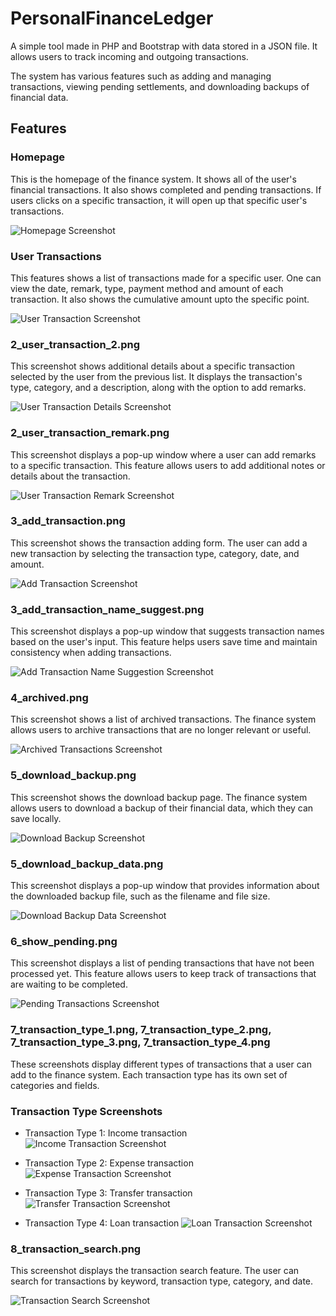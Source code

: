 # PersonalFinanceLedger
A simple tool made in PHP and Bootstrap with data stored in a JSON file. It allows users to track incoming and outgoing transactions.

The system has various features such as adding and managing transactions, viewing pending settlements, and downloading backups of financial data.

## Features

### Homepage
This is the homepage of the finance system. It shows all of the user's financial transactions. It also shows completed and pending transactions. If users clicks on a specific transaction, it will open up that specific user's transactions.

![Homepage Screenshot](/FINANCE%20SYSTEM%20SCREENSHOTS/1_homepage.png)

### User Transactions
This features shows a list of transactions made for a specific user. One can view the date, remark, type, payment method and amount of each transaction. It also shows the cumulative amount upto the specific point.

![User Transaction Screenshot](/FINANCE%20SYSTEM%20SCREENSHOTS/2_user_transaction.png)

### 2_user_transaction_2.png
This screenshot shows additional details about a specific transaction selected by the user from the previous list. It displays the transaction's type, category, and a description, along with the option to add remarks.

![User Transaction Details Screenshot](/FINANCE%20SYSTEM%20SCREENSHOTS/2_user_transaction_2.png)

### 2_user_transaction_remark.png
This screenshot displays a pop-up window where a user can add remarks to a specific transaction. This feature allows users to add additional notes or details about the transaction.

![User Transaction Remark Screenshot](/FINANCE%20SYSTEM%20SCREENSHOTS/2_user_transaction_remark.png)

### 3_add_transaction.png
This screenshot shows the transaction adding form. The user can add a new transaction by selecting the transaction type, category, date, and amount.

![Add Transaction Screenshot](/FINANCE%20SYSTEM%20SCREENSHOTS/3_add_transaction.png)

### 3_add_transaction_name_suggest.png
This screenshot displays a pop-up window that suggests transaction names based on the user's input. This feature helps users save time and maintain consistency when adding transactions.

![Add Transaction Name Suggestion Screenshot](/FINANCE%20SYSTEM%20SCREENSHOTS/3_add_transaction_name_suggest.png)

### 4_archived.png
This screenshot shows a list of archived transactions. The finance system allows users to archive transactions that are no longer relevant or useful.

![Archived Transactions Screenshot](/FINANCE%20SYSTEM%20SCREENSHOTS/4_archived.png)

### 5_download_backup.png
This screenshot shows the download backup page. The finance system allows users to download a backup of their financial data, which they can save locally.

![Download Backup Screenshot](/FINANCE%20SYSTEM%20SCREENSHOTS/5_download_backup.png)

### 5_download_backup_data.png
This screenshot displays a pop-up window that provides information about the downloaded backup file, such as the filename and file size.

![Download Backup Data Screenshot](/FINANCE%20SYSTEM%20SCREENSHOTS/5_download_backup_data.png)

### 6_show_pending.png
This screenshot displays a list of pending transactions that have not been processed yet. This feature allows users to keep track of transactions that are waiting to be completed.

![Pending Transactions Screenshot](/FINANCE%20SYSTEM%20SCREENSHOTS/6_show_pending.png)

### 7_transaction_type_1.png, 7_transaction_type_2.png, 7_transaction_type_3.png, 7_transaction_type_4.png
These screenshots display different types of transactions that a user can add to the finance system. Each transaction type has its own set of categories and fields.

### Transaction Type Screenshots

- Transaction Type 1: Income transaction
![Income Transaction Screenshot](/FINANCE%20SYSTEM%20SCREENSHOTS/7_transaction_type_1.png)

- Transaction Type 2: Expense transaction
![Expense Transaction Screenshot](/FINANCE%20SYSTEM%20SCREENSHOTS/7_transaction_type_2.png)

- Transaction Type 3: Transfer transaction
![Transfer Transaction Screenshot](/FINANCE%20SYSTEM%20SCREENSHOTS/7_transaction_type_3.png)

- Transaction Type 4: Loan transaction
![Loan Transaction Screenshot](/FINANCE%20SYSTEM%20SCREENSHOTS/7_transaction_type_4.png)

### 8_transaction_search.png
This screenshot displays the transaction search feature. The user can search for transactions by keyword, transaction type, category, and date.

![Transaction Search Screenshot](/FINANCE%20SYSTEM%20SCREENSHOTS/8_transaction_search.png)

